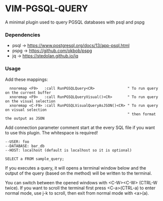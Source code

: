 # VIM-PGSQL-QUERY

A minimal plugin used to query PGSQL databases with psql and pspg

### Dependencies

  - psql -> https://www.postgresql.org/docs/13/app-psql.html
  - pspg -> https://github.com/okbob/pspg
  - jq -> https://stedolan.github.io/jq

### Usage

  Add these mappings:

```vim
  nnoremap <F9>   :call RunPGSQLQuery<CR>               " To run query on the current buffer
  xnoremap <F9>   :call RunPGSQLQueryVisual()<CR>       " To run query on the visual selection
  xnoremap <C-F9> :call RunPGSQLVisualQueryAsJSON()<CR> " To run query on visual selection
                                                        " then format the output as JSON
```

  Add connection parameter comment start at the every SQL file if you want to use this
  plugin. The whitespace is required!

  ```postgresql
  --USER: foo
  --DATABASE: bar_db
  --HOST: localhost (default is localhost so it is optional) 

  SELECT a FROM sample_query;
  ```

  If you executes a query, it will opens a terminal window below and the output of the query (based on the method) will be
  written to the terminal.

  You can switch between the opened windows with \<C-W>\<C-W> (CTRL-W twice). If you want
  to scroll the terminal first press \<C-a>(CTRL-a) to enter normal mode, use j-k to scroll,
  then exit from normal mode with \<a>(a).

